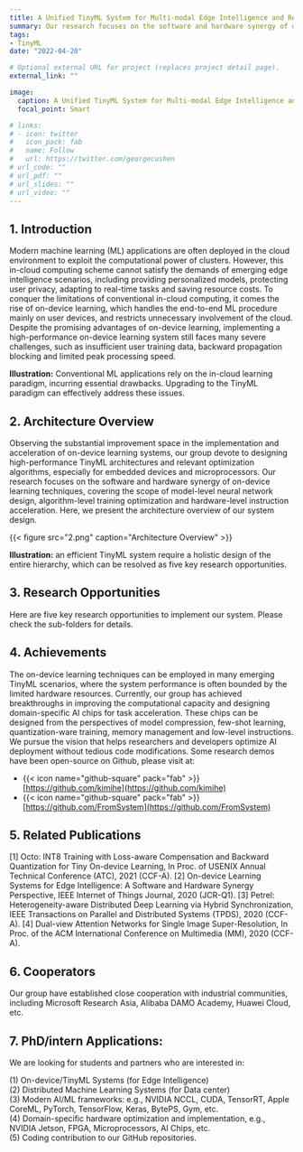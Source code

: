 ```yaml
---
title: A Unified TinyML System for Multi-modal Edge Intelligence and Real-time Visual Perception.
summary: Our research focuses on the software and hardware synergy of on-device learning techniques, covering the scope of model-level neural network design, algorithm-level training optimization and hardware-level arithmetic acceleration.
tags:
- TinyML
date: "2022-04-20"

# Optional external URL for project (replaces project detail page).
external_link: ""

image:
  caption: A Unified TinyML System for Multi-modal Edge Intelligence and Real-time Visual Perception
  focal_point: Smart

# links:
# - icon: twitter
#   icon_pack: fab
#   name: Follow
#   url: https://twitter.com/georgecushen
# url_code: ""
# url_pdf: ""
# url_slides: ""
# url_video: ""
---
```


## 1. Introduction

Modern machine learning (ML) applications are often deployed in the cloud environment to exploit the computational power of clusters. However, this in-cloud computing scheme cannot satisfy the demands of emerging edge intelligence scenarios, including providing personalized models, protecting user privacy, adapting to real-time tasks and saving resource costs. To conquer the limitations of conventional in-cloud computing, it comes the rise of on-device learning, which handles the end-to-end ML procedure mainly on user devices, and restricts unnecessary involvement of the cloud. Despite the promising advantages of on-device learning, implementing a high-performance on-device learning system still faces many severe challenges, such as insufficient user training data, backward propagation blocking and limited peak processing speed.

**Illustration:** Conventional ML applications rely on the in-cloud learning paradigm, incurring essential drawbacks. Upgrading to the TinyML paradigm can effectively address these issues.




## 2. Architecture Overview
Observing the substantial improvement space in the implementation and acceleration of on-device learning systems, our group devote to designing high-performance TinyML architectures and relevant optimization algorithms, especially for embedded devices and microprocessors. Our research focuses on the software and hardware synergy of on-device learning techniques, covering the scope of model-level neural network design, algorithm-level training optimization and hardware-level instruction acceleration. Here, we present the architecture overview of our system design. 

{{< figure src="2.png" caption="Architecture Overview" >}}

**Illustration:** an efficient TinyML system require a holistic design of the entire hierarchy, which can be resolved as five key research opportunities.

##	3. Research Opportunities
Here are five key research opportunities to implement our system. Please check the sub-folders for details.


## 4. Achievements
The on-device learning techniques can be employed in many emerging TinyML scenarios, where the system performance is often bounded by the limited hardware resources. Currently, our group has achieved breakthroughs in improving the computational capacity and designing domain-specific AI chips for task acceleration. These chips can be designed from the perspectives of model compression, few-shot learning, quantization-ware training, memory management and low-level instructions. We pursue the vision that helps researchers and developers optimize AI deployment without tedious code modifications. Some research demos have been open-source on Github, please visit at:
- {{< icon name="github-square" pack="fab" >}}[https://github.com/kimihe](https://github.com/kimihe)
- {{< icon name="github-square" pack="fab" >}}[https://github.com/FromSystem](https://github.com/FromSystem)


## 5. Related Publications
[1] Octo: INT8 Training with Loss-aware Compensation and Backward Quantization for Tiny On-device Learning, In Proc. of USENIX Annual Technical Conference (ATC), 2021 (CCF-A).
[2] On-device Learning Systems for Edge Intelligence: A Software and Hardware Synergy Perspective, IEEE Internet of Things Journal, 2020 (JCR-Q1).
[3] Petrel: Heterogeneity-aware Distributed Deep Learning via Hybrid Synchronization, IEEE Transactions on Parallel and Distributed Systems (TPDS), 2020 (CCF-A).
[4] Dual-view Attention Networks for Single Image Super-Resolution, In Proc. of the ACM International Conference on Multimedia (MM), 2020 (CCF-A).

## 6.	Cooperators
Our group have established close cooperation with industrial communities, including Microsoft Research Asia, Alibaba DAMO Academy, Huawei Cloud, etc.

## 7.	PhD/intern Applications:
We are looking for students and partners who are interested in:

(1) On-device/TinyML Systems (for Edge Intelligence)  
(2) Distributed Machine Learning Systems (for Data center)  
(3) Modern AI/ML frameworks: e.g., NVIDIA NCCL, CUDA, TensorRT, Apple CoreML, PyTorch, TensorFlow, Keras, BytePS, Gym, etc.  
(4) Domain-specific hardware optimization and implementation, e.g., NVIDIA Jetson, FPGA, Microprocessors, AI Chips, etc.  
(5) Coding contribution to our GitHub repositories.